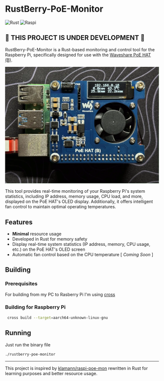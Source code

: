 # RustBerry-PoE-Monitor

![Rust](https://img.shields.io/badge/rust-%23000000.svg?logo=rust&logoColor=white)
![Raspi](https://img.shields.io/badge/Raspberry%20Pi-A22846?logo=Raspberry%20Pi&logoColor=white)

## 🚨 THIS PROJECT IS UNDER DEVELOPMENT 🚨

RustBerry-PoE-Monitor is a Rust-based monitoring and control tool for the Raspberry Pi, specifically designed for use with the [Waveshare PoE HAT (B)](https://www.waveshare.com/wiki/PoE_HAT_(B)). 

![Example image](/docs/IMG_3890.webp)

This tool provides real-time monitoring of your Raspberry Pi's system statistics, including IP address, memory usage, CPU load, and more, displayed on the PoE HAT's OLED display. Additionally, it offers intelligent fan control to maintain optimal operating temperatures.

## Features

- **Minimal** resource usage
- Developed in Rust for memory safety
- Display real-time system statistics (IP address, memory, CPU usage, etc.) on the PoE HAT's OLED screen
- Automatic fan control based on the CPU temperature [ _Coming Soon_ ]

## Building

### Prerequisites
For building from my PC to Rasberry Pi I'm using [cross](https://github.com/cross-rs/cross)

### Building for Raspberry Pi
```bash
 cross build --target=aarch64-unknown-linux-gnu
```

## Running

Just run the binary file
```bash
./rustberry-poe-monitor
```

---

This project is inspired by [klamann/raspi-poe-mon](https://github.com/klamann/raspi-poe-mon) rewritten in Rust for learning purposes and better resource usage.
